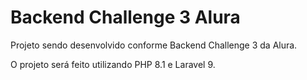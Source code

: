 # Backend Challenge 3 Alura

Projeto sendo desenvolvido conforme Backend Challenge 3 da Alura.

O projeto será feito utilizando PHP 8.1 e Laravel 9.